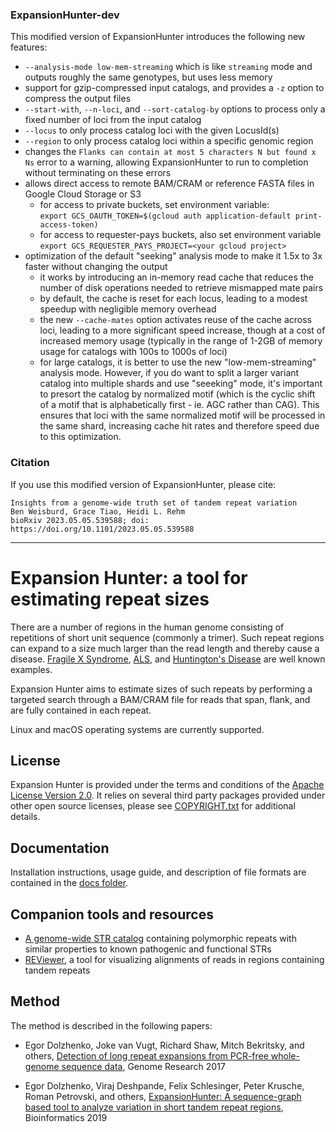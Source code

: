 ### ExpansionHunter-dev

This modified version of ExpansionHunter introduces the following new features:

- `--analysis-mode low-mem-streaming` which is like `streaming` mode and outputs roughly the same genotypes, but uses less memory 
- support for gzip-compressed input catalogs, and provides a `-z` option to compress the output files
- `--start-with`, `--n-loci`, and `--sort-catalog-by` options to process only a fixed number of loci from the input catalog
- `--locus` to only process catalog loci with the given LocusId(s) 
- `--region` to only process catalog loci within a specific genomic region
- changes the `Flanks can contain at most 5 characters N but found x Ns` error to a warning, allowing ExpansionHunter to run to completion without terminating on these errors
- allows direct access to remote BAM/CRAM or reference FASTA files in Google Cloud Storage or S3
  - for access to private buckets, set environment variable:  
    `export GCS_OAUTH_TOKEN=$(gcloud auth application-default print-access-token)`
  - for access to requester-pays buckets, also set environment variable  
    `export GCS_REQUESTER_PAYS_PROJECT=<your gcloud project>`
- optimization of the default "seeking" analysis mode to make it 1.5x to 3x faster without changing the output
  - it works by introducing an in-memory read cache that reduces the number of disk operations needed to retrieve mismapped mate pairs
  - by default, the cache is reset for each locus, leading to a modest speedup with negligible memory overhead
  - the new `--cache-mates` option activates reuse of the cache across loci, leading to a more significant speed increase, though at a cost of increased memory usage (typically in the range of 1-2GB of memory usage for catalogs with 100s to 1000s of loci)
  - for large catalogs, it is better to use the new "low-mem-streaming" analysis mode. However, if you do want to split a larger variant catalog into multiple shards and use "seeeking" mode, it's important to presort the catalog by normalized motif (which is the cyclic shift of a motif that is alphabetically first - ie. AGC rather than CAG). This ensures that loci with the same normalized motif will be processed in the same shard, increasing cache hit rates and therefore speed due to this optimization.


### Citation
If you use this modified version of ExpansionHunter, please cite:
```
Insights from a genome-wide truth set of tandem repeat variation
Ben Weisburd, Grace Tiao, Heidi L. Rehm
bioRxiv 2023.05.05.539588; doi: https://doi.org/10.1101/2023.05.05.539588
```

---


# Expansion Hunter: a tool for estimating repeat sizes

There are a number of regions in the human genome consisting of repetitions of
short unit sequence (commonly a trimer). Such repeat regions can expand to a
size much larger than the read length and thereby cause a disease.
[Fragile X Syndrome](https://en.wikipedia.org/wiki/Fragile_X_syndrome),
[ALS](https://en.wikipedia.org/wiki/Amyotrophic_lateral_sclerosis), and
[Huntington's Disease](https://en.wikipedia.org/wiki/Huntington%27s_disease)
are well known examples.

Expansion Hunter aims to estimate sizes of such repeats by performing a targeted
search through a BAM/CRAM file for reads that span, flank, and are fully
contained in each repeat.

Linux and macOS operating systems are currently supported.

## License

Expansion Hunter is provided under the terms and conditions of the
[Apache License Version 2.0](LICENSE.txt). It relies on several third party
packages provided under other open source licenses, please see
[COPYRIGHT.txt](COPYRIGHT.txt) for additional details.

## Documentation

Installation instructions, usage guide, and description of file formats are
contained in the [docs folder](docs/01_Introduction.md).

## Companion tools and resources

- [A genome-wide STR catalog](https://github.com/Illumina/RepeatCatalogs)
  containing polymorphic repeats with similar properties to known pathogenic and
  functional STRs
- [REViewer](https://github.com/Illumina/REViewer), a tool for visualizing
  alignments of reads in regions containing tandem repeats

## Method

The method is described in the following papers:

- Egor Dolzhenko, Joke van Vugt, Richard Shaw, Mitch Bekritsky, and others,
  [Detection of long repeat expansions from PCR-free whole-genome sequence data](http://genome.cshlp.org/content/27/11/1895),
  Genome Research 2017

- Egor Dolzhenko, Viraj Deshpande, Felix Schlesinger, Peter Krusche, Roman Petrovski, and others,
[ExpansionHunter: A sequence-graph based tool to analyze variation in short tandem repeat regions](https://academic.oup.com/bioinformatics/article/doi/10.1093/bioinformatics/btz431/5499079),
Bioinformatics 2019
